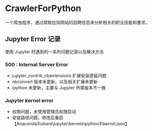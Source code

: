 # CrawlerForPython
一个爬虫程序，通过爬取拉钩网站的招聘信息来分析相关的职业技能和要求。


## Jupyter Error 记录

使用 Jupyter 时遇到的一系列问题记录以及解决方法

### 500 : Internal Server Error
- jupyter_contrib_nbextensions 扩展安装遗留问题
- nbconvert 版本未更新。以及相关扩展未更新
- ipython 未更新，主要与 Jupyter 所需版本不一致


### Jupyter kernel error
- 权限问题，未使用管理员权限启动
- 安装路径问题，修改后重启 【Anaconda3\share\jupyter\kernels\python3\kernel.json】

